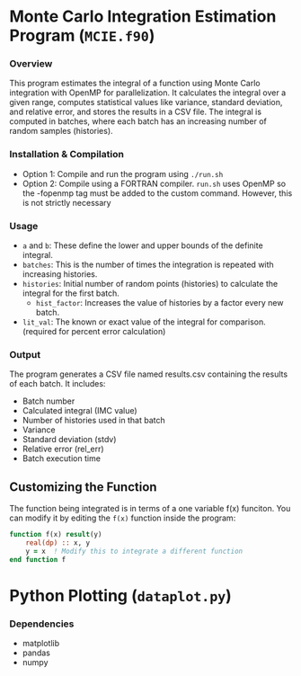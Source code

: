# Monte Carlo Integration Estimation Program (`MCIE.f90`)
### Overview
This program estimates the integral of a function using Monte Carlo integration with OpenMP for parallelization. It calculates the integral over a given range, computes statistical values like variance, standard deviation, and relative error, and stores the results in a CSV file. The integral is computed in batches, where each batch has an increasing number of random samples (histories).

### Installation & Compilation
* Option 1: Compile and run the program using `./run.sh`
* Option 2: Compile using a FORTRAN compiler. `run.sh` uses OpenMP so the -fopenmp tag must be added to the custom command. However, this is not strictly necessary

### Usage
* `a` and `b`: These define the lower and upper bounds of the definite integral.
* `batches`: This is the number of times the integration is repeated with increasing histories.
* `histories`: Initial number of random points (histories) to calculate the integral for the first batch.
  * `hist_factor`: Increases the value of histories by a factor every new batch.
* `lit_val`: The known or exact value of the integral for comparison. (required for percent error calculation)

### Output
The program generates a CSV file named results.csv containing the results of each batch. It includes:
* Batch number
* Calculated integral (IMC value)
* Number of histories used in that batch
* Variance
* Standard deviation (stdv)
* Relative error (rel_err)
* Batch execution time

## Customizing the Function
The function being integrated is in terms of a one variable f(x) funciton. You can modify it by editing the `f(x)` function inside the program: </br>
```fortran
function f(x) result(y)
    real(dp) :: x, y
    y = x  ! Modify this to integrate a different function
end function f
```

# Python Plotting (`dataplot.py`)
###  Dependencies
* matplotlib
* pandas
* numpy

